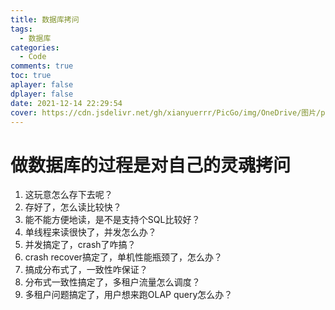 ```yaml
---
title: 数据库拷问
tags:
  - 数据库
categories:
  - Code
comments: true
toc: true
aplayer: false
dplayer: false
date: 2021-12-14 22:29:54
cover: https://cdn.jsdelivr.net/gh/xianyuerrr/PicGo/img/OneDrive/图片/pixiv/74857125_p0.png
---
```

# 做数据库的过程是对自己的灵魂拷问

1. 这玩意怎么存下去呢？
2. 存好了，怎么读比较快？
3. 能不能方便地读，是不是支持个SQL比较好？
4. 单线程来读很快了，并发怎么办？
5. 并发搞定了，crash了咋搞？
6. crash recover搞定了，单机性能瓶颈了，怎么办？
7. 搞成分布式了，一致性咋保证？
8. 分布式一致性搞定了，多租户流量怎么调度？
9. 多租户问题搞定了，用户想来跑OLAP query怎么办？
